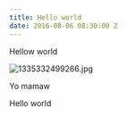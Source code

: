 ```yaml
---
title: Hello world
date: 2016-08-06 08:30:00 Z
---
```


Hellow world

![1335332499266.jpg](/uploads/1335332499266.jpg)

Yo mamaw

Hello world